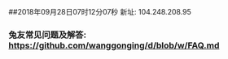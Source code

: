##2018年09月28日07时12分07秒 新址: 104.248.208.95
### 兔友常见问题及解答: https://github.com/wanggonging/d/blob/w/FAQ.md
